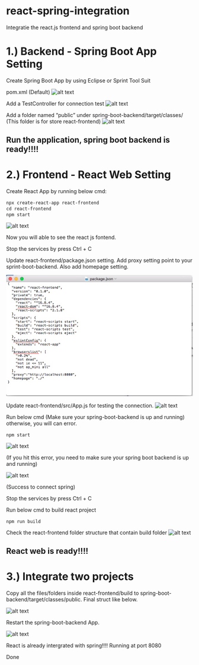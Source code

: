 # react-spring-integration
Integratie the react.js frontend and spring boot backend

# 1.) Backend - Spring Boot App Setting 

Create Spring Boot App by using Eclipse or Sprint Tool Suit

pom.xml (Default)
![alt text](https://user-images.githubusercontent.com/9346306/54796240-60846d00-4c8a-11e9-82bb-4806cd7dcf24.jpeg)

Add a TestController for connection test
![alt text](https://user-images.githubusercontent.com/9346306/54796245-61b59a00-4c8a-11e9-9b4e-6da3c047b092.jpeg)


Add a folder named “public” under spring-boot-backend/target/classes/
(This folder is for store react-frontend)
![alt text](https://user-images.githubusercontent.com/9346306/54796231-5ebaa980-4c8a-11e9-97dd-413049ca1ea0.jpeg)


## Run the application, spring boot backend is ready!!!!


# 2.) Frontend - React Web Setting

Create React App by running below cmd:
```
npx create-react-app react-frontend
cd react-frontend
npm start
```
![alt text](https://user-images.githubusercontent.com/9346306/54796237-60846d00-4c8a-11e9-991f-00e26e5d03a5.jpeg)

Now you will able to see the react js fontend.

Stop the services by press Ctrl + C

Update react-frontend/package.json setting. Add proxy setting point to your sprint-boot-backend. Also add homepage setting.

![alt text](https://github.com/peterlau0010/react-spring-integration/blob/master/Readme%20Image/Screen%20Shot%202019-03-25%20at%204.16.59%20PM.jpg?raw=true)

Update react-frontend/src/App.js for testing the connection.
![alt text](https://user-images.githubusercontent.com/9346306/54796232-5f534000-4c8a-11e9-940e-8b11723e2f9c.jpeg)

Run below cmd (Make sure your spring-boot-backend is up and running) otherwise, you will can error.

```
npm start 
```


![alt text](https://user-images.githubusercontent.com/9346306/54796243-611d0380-4c8a-11e9-85f0-b7c6d7fc0070.jpeg)

(If you hit this error, you need to make sure your spring boot backend is up and running)

![alt text](https://user-images.githubusercontent.com/9346306/54796244-61b59a00-4c8a-11e9-80ff-30ea8ec8ff07.jpeg)

(Success to connect spring)

Stop the services by press Ctrl + C

Run below cmd to build react project 

```
npm run build
```

Check the react-frontend folder structure that contain build folder
![alt text](https://user-images.githubusercontent.com/9346306/54796241-611d0380-4c8a-11e9-989d-3fa36d372883.jpeg)

## React web is ready!!!!

# 3.) Integrate two projects

Copy all the files/folders inside react-frontend/build to spring-boot-backend/target/classes/public. Final struct like below.

![alt text](https://user-images.githubusercontent.com/9346306/54796234-5febd680-4c8a-11e9-91da-4065ac357f21.jpeg)

Restart the spring-boot-backend App. 

![alt text](https://user-images.githubusercontent.com/9346306/54796233-5f534000-4c8a-11e9-8b51-2ce7c9d9911f.jpeg)

React is already intergrated with spring!!!! Running at port 8080

Done

